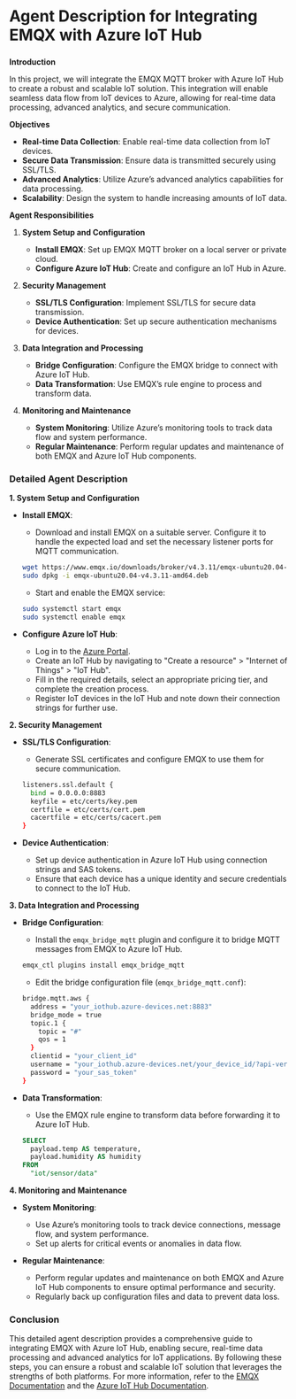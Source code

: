 # Agent Description for Integrating EMQX with Azure IoT Hub

### 

**Introduction**

In this project, we will integrate the EMQX MQTT broker with Azure IoT Hub to create a robust and scalable IoT solution. This integration will enable seamless data flow from IoT devices to Azure, allowing for real-time data processing, advanced analytics, and secure communication.

**Objectives**

- **Real-time Data Collection**: Enable real-time data collection from IoT devices.
- **Secure Data Transmission**: Ensure data is transmitted securely using SSL/TLS.
- **Advanced Analytics**: Utilize Azure’s advanced analytics capabilities for data processing.
- **Scalability**: Design the system to handle increasing amounts of IoT data.

**Agent Responsibilities**

1. **System Setup and Configuration**
   - **Install EMQX**: Set up EMQX MQTT broker on a local server or private cloud.
   - **Configure Azure IoT Hub**: Create and configure an IoT Hub in Azure.

2. **Security Management**
   - **SSL/TLS Configuration**: Implement SSL/TLS for secure data transmission.
   - **Device Authentication**: Set up secure authentication mechanisms for devices.

3. **Data Integration and Processing**
   - **Bridge Configuration**: Configure the EMQX bridge to connect with Azure IoT Hub.
   - **Data Transformation**: Use EMQX’s rule engine to process and transform data.

4. **Monitoring and Maintenance**
   - **System Monitoring**: Utilize Azure’s monitoring tools to track data flow and system performance.
   - **Regular Maintenance**: Perform regular updates and maintenance of both EMQX and Azure IoT Hub components.

### Detailed Agent Description

**1. System Setup and Configuration**

- **Install EMQX**: 
  - Download and install EMQX on a suitable server. Configure it to handle the expected load and set the necessary listener ports for MQTT communication.
  ```bash
  wget https://www.emqx.io/downloads/broker/v4.3.11/emqx-ubuntu20.04-v4.3.11-amd64.deb
  sudo dpkg -i emqx-ubuntu20.04-v4.3.11-amd64.deb
  ```
  - Start and enable the EMQX service:
  ```bash
  sudo systemctl start emqx
  sudo systemctl enable emqx
  ```

- **Configure Azure IoT Hub**:
  - Log in to the [Azure Portal](https://portal.azure.com/).
  - Create an IoT Hub by navigating to "Create a resource" > "Internet of Things" > "IoT Hub".
  - Fill in the required details, select an appropriate pricing tier, and complete the creation process.
  - Register IoT devices in the IoT Hub and note down their connection strings for further use.

**2. Security Management**

- **SSL/TLS Configuration**:
  - Generate SSL certificates and configure EMQX to use them for secure communication.
  ```bash
  listeners.ssl.default {
    bind = 0.0.0.0:8883
    keyfile = etc/certs/key.pem
    certfile = etc/certs/cert.pem
    cacertfile = etc/certs/cacert.pem
  }
  ```

- **Device Authentication**:
  - Set up device authentication in Azure IoT Hub using connection strings and SAS tokens.
  - Ensure that each device has a unique identity and secure credentials to connect to the IoT Hub.

**3. Data Integration and Processing**

- **Bridge Configuration**:
  - Install the `emqx_bridge_mqtt` plugin and configure it to bridge MQTT messages from EMQX to Azure IoT Hub.
  ```bash
  emqx_ctl plugins install emqx_bridge_mqtt
  ```
  - Edit the bridge configuration file (`emqx_bridge_mqtt.conf`):
  ```bash
  bridge.mqtt.aws {
    address = "your_iothub.azure-devices.net:8883"
    bridge_mode = true
    topic.1 {
      topic = "#"
      qos = 1
    }
    clientid = "your_client_id"
    username = "your_iothub.azure-devices.net/your_device_id/?api-version=2018-06-30"
    password = "your_sas_token"
  }
  ```

- **Data Transformation**:
  - Use the EMQX rule engine to transform data before forwarding it to Azure IoT Hub.
  ```sql
  SELECT
    payload.temp AS temperature,
    payload.humidity AS humidity
  FROM
    "iot/sensor/data"
  ```

**4. Monitoring and Maintenance**

- **System Monitoring**:
  - Use Azure’s monitoring tools to track device connections, message flow, and system performance.
  - Set up alerts for critical events or anomalies in data flow.

- **Regular Maintenance**:
  - Perform regular updates and maintenance on both EMQX and Azure IoT Hub components to ensure optimal performance and security.
  - Regularly back up configuration files and data to prevent data loss.

### Conclusion

This detailed agent description provides a comprehensive guide to integrating EMQX with Azure IoT Hub, enabling secure, real-time data processing and advanced analytics for IoT applications. By following these steps, you can ensure a robust and scalable IoT solution that leverages the strengths of both platforms. For more information, refer to the [EMQX Documentation](https://docs.emqx.com/en/latest/) and the [Azure IoT Hub Documentation](https://docs.microsoft.com/en-us/azure/iot-hub/).